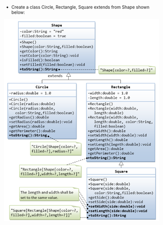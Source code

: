 * Create a class Circle, Rectangle, Square extends from Shape shown below:

![Shape class Definition](shape.png)